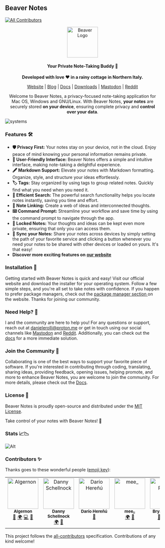 ## Beaver Notes
<!-- ALL-CONTRIBUTORS-BADGE:START - Do not remove or modify this section -->
[![All Contributors](https://img.shields.io/badge/all_contributors-5-orange.svg?style=flat-square)](#contributors-)
<!-- ALL-CONTRIBUTORS-BADGE:END -->
<div align="center">
<img src="https://beavernotes.com/resources/Beaver-Icon.webp" alt="Beaver Logo" width="100">
</div>
<div align="center">

#### Your Private Note-Taking Buddy 📝

**Developed with love ❤️ in a rainy cottage in Northern Italy.**

[Website](https://beavernotes.com) | [Blog](https://beavernotes.com/blog) | [Docs](https://danieles-organization.gitbook.io/beaver-notes/) | [Downloads](https://beavernotes.com/download) | [Mastodon](https://mastodon.social/@Beavernotes) | [Reddit](https://www.reddit.com/r/BeaverNotes/)

Welcome to Beaver Notes, a privacy-focused note-taking application for Mac OS, Windows and GNU/Linux. With Beaver Notes, **your notes** are securely stored **on your device**, ensuring complete privacy and **control over your data**.

</div>


![systems](https://github.com/Daniele-rolli/Beaver-Notes/assets/67503004/f9c6e510-3bad-4563-b6b4-5dfc7dff7caa)

### Features 🛠️

* **🛡️ Privacy First:** Your notes stay on your device, not in the cloud. Enjoy peace of mind knowing your personal information remains private.
* **👋 User-Friendly Interface:** Beaver Notes offers a simple and intuitive interface, making note-taking a delightful experience.
* **🖋️ Markdown Support:** Elevate your notes with Markdown formatting. Organize, style, and structure your ideas effortlessly.
* **🏷️ Tags:** Stay organized by using tags to group related notes. Quickly find what you need when you need it.
* **🔎 Efficient Search:** The powerful search functionality helps you locate notes instantly, saving you time and effort.
* **🔗 Note Linking:** Create a web of ideas and interconnected thoughts.
* **⌨️ Command Prompt:** Streamline your workflow and save time by using the command prompt to navigate through the app.
* **🔏 Locked Notes:** Your thoughts and ideas can be kept even more private, ensuring that only you can access them.
* **🔄 Sync your Notes:** Share your notes across devices by simply setting the path of your favorite service and clicking a button whenever you need your notes to be shared with other devices or loaded on yours. It's that easy!
* **Discover more exciting features on** [**our website**](https://beavernotes.com)

### Installation 🚀

Getting started with Beaver Notes is quick and easy! Visit our official website and download the installer for your operating system. Follow a few simple steps, and you're all set to take notes with confidence. If you happen to prefer package managers, check out the [package manager section ](https://beavernotes.com/package-manager.html)on the website. Thanks for joining our community.

### Need Help? 🤔

I and the community are here to help you! For any questions or support, reach out at [danielerolli@proton.me](mailto:danielerolli@proton.me) or get in touch using our social channels like [Mastodon](https://mastodon.social/@Beavernotes) and [Reddit](https://www.reddit.com/r/BeaverNotes/). Additionally, you can check out the [docs](https://danieles-organization.gitbook.io/beaver-notes/) for a more immediate solution.

### Join the Community 🦫

Collaborating is one of the best ways to support your favorite piece of software. If you're interested in contributing through coding, translating, sharing ideas, providing feedback, opening issues, helping promote, and more to enhance Beaver Notes, you are welcome to join the community. For more details, please check out the [Docs](https://danieles-organization.gitbook.io/beaver-notes/dev-guides/how-to-contribute).

### License 📜

Beaver Notes is proudly open-source and distributed under the [MIT License](https://github.com/Daniele-rolli/Beaver-Notes/blob/main/LICENSE).

Take control of your notes with Beaver Notes! 🚀

### Stats 📈📉

![Alt](https://repobeats.axiom.co/api/embed/96eb6008d766d6c485cafa54856db18bf4d7e274.svg)

### Contributors ✨

Thanks goes to these wonderful people ([emoji key](https://allcontributors.org/docs/en/emoji-key)):

<!-- ALL-CONTRIBUTORS-LIST:START - Do not remove or modify this section -->
<!-- prettier-ignore-start -->
<!-- markdownlint-disable -->
<table>
  <tbody>
    <tr>
      <td align="center" valign="top" width="14.28%"><a href="http://bigshans.github.io"><img src="https://avatars.githubusercontent.com/u/26884666?v=4?s=100" width="100px;" alt="Algernon"/><br /><sub><b>Algernon</b></sub></a><br /><a href="https://github.com/Daniele-rolli/Beaver-Notes/issues?q=author%3Abigshans" title="Bug reports">🐛</a> <a href="#translation-bigshans" title="Translation">🌍</a> <a href="https://github.com/Daniele-rolli/Beaver-Notes/commits?author=bigshans" title="Code">💻</a> <a href="#maintenance-bigshans" title="Maintenance">🚧</a></td>
      <td align="center" valign="top" width="14.28%"><a href="https://github.com/eag75"><img src="https://avatars.githubusercontent.com/u/155111097?v=4?s=100" width="100px;" alt="Danny Schellnock"/><br /><sub><b>Danny Schellnock</b></sub></a><br /><a href="#translation-eag75" title="Translation">🌍</a> <a href="#maintenance-eag75" title="Maintenance">🚧</a></td>
      <td align="center" valign="top" width="14.28%"><a href="https://github.com/kant"><img src="https://avatars.githubusercontent.com/u/32717?v=4?s=100" width="100px;" alt="Darío Hereñú"/><br /><sub><b>Darío Hereñú</b></sub></a><br /><a href="https://github.com/Daniele-rolli/Beaver-Notes/commits?author=kant" title="Documentation">📖</a></td>
      <td align="center" valign="top" width="14.28%"><a href="https://github.com/mee141"><img src="https://avatars.githubusercontent.com/u/93583530?v=4?s=100" width="100px;" alt="mee_"/><br /><sub><b>mee_</b></sub></a><br /><a href="#translation-mee141" title="Translation">🌍</a> <a href="#maintenance-mee141" title="Maintenance">🚧</a></td>
      <td align="center" valign="top" width="14.28%"><a href="https://www.eave.fyi"><img src="https://avatars.githubusercontent.com/u/978899?v=4?s=100" width="100px;" alt="Bryan Ricker"/><br /><sub><b>Bryan Ricker</b></sub></a><br /><a href="https://github.com/Daniele-rolli/Beaver-Notes/commits?author=bricker" title="Documentation">📖</a> <a href="#translation-bricker" title="Translation">🌍</a> <a href="https://github.com/Daniele-rolli/Beaver-Notes/commits?author=bricker" title="Code">💻</a></td>
    </tr>
  </tbody>
</table>

<!-- markdownlint-restore -->
<!-- prettier-ignore-end -->

<!-- ALL-CONTRIBUTORS-LIST:END -->

This project follows the [all-contributors](https://github.com/all-contributors/all-contributors) specification. Contributions of any kind welcome!